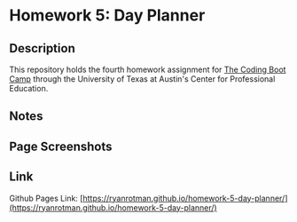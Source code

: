 # Homework 5: Day Planner

## Description
This repository holds the fourth homework assignment for [The Coding Boot Camp](https://techbootcamps.utexas.edu/coding/) through the University of Texas at Austin's Center for Professional Education.

## Notes

## Page Screenshots

## Link
Github Pages Link: [https://ryanrotman.github.io/homework-5-day-planner/](https://ryanrotman.github.io/homework-5-day-planner/)